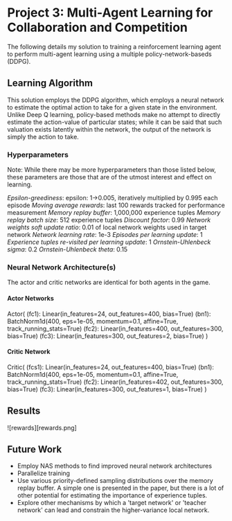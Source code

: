 # Project 3: Multi-Agent Learning for Collaboration and Competition

The following details my solution to training a reinforcement learning agent to perform multi-agent learning using a multiple policy-network-baseds (DDPG).

## Learning Algorithm
This solution employs the DDPG algorithm, which employs a neural network to estimate the optimal action to take for a given state in the environment.
Unlike Deep Q learning, policy-based methods make no attempt to directly estimate the action-value of particular states; while it can be said that such valuation exists latently within the network, the output of the network is simply the action to take.

### Hyperparameters
Note: While there may be more hyperparameters than those listed below, these parameters are those that are of the utmost interest and effect on learning.

*Epsilon-greediness*: epsilon: 1->0.005, iteratively multiplied by 0.995 each episode
*Moving average rewards*: last 100 rewards tracked for performance measurement
*Memory replay buffer*: 1,000,000 experience tuples
*Memory replay batch size*: 512 experience tuples
*Discount factor*: 0.99
*Network weights soft update ratio*: 0.01 of local network weights used in target network
*Network learning rate*: 1e-3
*Episodes per learning update*: 1
*Experience tuples re-visited per learning update*: 1
*Ornstein-Uhlenbeck sigma*: 0.2
*Ornstein-Uhlenbeck theta*: 0.15

### Neural Network Architecture(s)
The actor and critic networks are identical for both agents in the game.

#### Actor Networks
Actor(
  (fc1): Linear(in_features=24, out_features=400, bias=True)
  (bn1): BatchNorm1d(400, eps=1e-05, momentum=0.1, affine=True, track_running_stats=True)
  (fc2): Linear(in_features=400, out_features=300, bias=True)
  (fc3): Linear(in_features=300, out_features=2, bias=True)
)

#### Critic Network
Critic(
  (fcs1): Linear(in_features=24, out_features=400, bias=True)
  (bn1): BatchNorm1d(400, eps=1e-05, momentum=0.1, affine=True, track_running_stats=True)
  (fc2): Linear(in_features=402, out_features=300, bias=True)
  (fc3): Linear(in_features=300, out_features=1, bias=True)
)

## Results
![rewards][rewards.png]

## Future Work
- Employ NAS methods to find improved neural network architectures
- Parallelize training
- Use various priority-defined sampling distributions over the memory replay buffer. A simple one is presented in the paper, but there is a lot of other potential for estimating the importance of experience tuples.
- Explore other mechanisms by which a 'target network' or 'teacher network' can lead and constrain the higher-variance local network.
